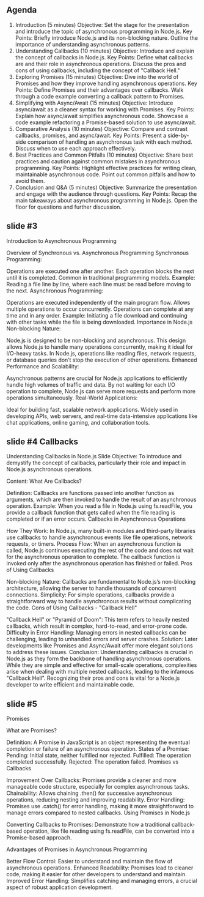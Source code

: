 ## Agenda 

1. Introduction (5 minutes)
Objective: Set the stage for the presentation and introduce the topic of asynchronous programming in Node.js.
Key Points:
Briefly introduce Node.js and its non-blocking nature.
Outline the importance of understanding asynchronous patterns.
2. Understanding Callbacks (10 minutes)
Objective: Introduce and explain the concept of callbacks in Node.js.
Key Points:
Define what callbacks are and their role in asynchronous operations.
Discuss the pros and cons of using callbacks, including the concept of "Callback Hell."
3. Exploring Promises (15 minutes)
Objective: Dive into the world of Promises and how they improve handling asynchronous operations.
Key Points:
Define Promises and their advantages over callbacks.
Walk through a code example converting a callback pattern to Promises.
4. Simplifying with Async/Await (15 minutes)
Objective: Introduce async/await as a cleaner syntax for working with Promises.
Key Points:
Explain how async/await simplifies asynchronous code.
Showcase a code example refactoring a Promise-based solution to use async/await.
5. Comparative Analysis (10 minutes)
Objective: Compare and contrast callbacks, promises, and async/await.
Key Points:
Present a side-by-side comparison of handling an asynchronous task with each method.
Discuss when to use each approach effectively.
6. Best Practices and Common Pitfalls (10 minutes)
Objective: Share best practices and caution against common mistakes in asynchronous programming.
Key Points:
Highlight effective practices for writing clean, maintainable asynchronous code.
Point out common pitfalls and how to avoid them.
7. Conclusion and Q&A (5 minutes)
Objective: Summarize the presentation and engage with the audience through questions.
Key Points:
Recap the main takeaways about asynchronous programming in Node.js.
Open the floor for questions and further discussion. 


 ## slide #3
 Introduction to Asynchronous Programming

Overview of Synchronous vs. Asynchronous Programming
Synchronous Programming:

Operations are executed one after another.
Each operation blocks the next until it is completed.
Common in traditional programming models.
Example: Reading a file line by line, where each line must be read before moving to the next.
Asynchronous Programming:

Operations are executed independently of the main program flow.
Allows multiple operations to occur concurrently.
Operations can complete at any time and in any order.
Example: Initiating a file download and continuing with other tasks while the file is being downloaded.
Importance in Node.js
Non-blocking Nature:

Node.js is designed to be non-blocking and asynchronous.
This design allows Node.js to handle many operations concurrently, making it ideal for I/O-heavy tasks.
In Node.js, operations like reading files, network requests, or database queries don’t stop the execution of other operations.
Enhanced Performance and Scalability:

Asynchronous patterns are crucial for Node.js applications to efficiently handle high volumes of traffic and data.
By not waiting for each I/O operation to complete, Node.js can serve more requests and perform more operations simultaneously.
Real-World Applications:

Ideal for building fast, scalable network applications.
Widely used in developing APIs, web servers, and real-time data-intensive applications like chat applications, online gaming, and collaboration tools. 


## slide #4 Callbacks 

 Understanding Callbacks in Node.js
Slide Objective:
To introduce and demystify the concept of callbacks, particularly their role and impact in Node.js asynchronous operations.

Content:
What Are Callbacks?

Definition: Callbacks are functions passed into another function as arguments, which are then invoked to handle the result of an asynchronous operation.
Example: When you read a file in Node.js using fs.readFile, you provide a callback function that gets called when the file reading is completed or if an error occurs.
Callbacks in Asynchronous Operations

How They Work: In Node.js, many built-in modules and third-party libraries use callbacks to handle asynchronous events like file operations, network requests, or timers.
Process Flow: When an asynchronous function is called, Node.js continues executing the rest of the code and does not wait for the asynchronous operation to complete. The callback function is invoked only after the asynchronous operation has finished or failed.
Pros of Using Callbacks

Non-blocking Nature: Callbacks are fundamental to Node.js’s non-blocking architecture, allowing the server to handle thousands of concurrent connections.
Simplicity: For simple operations, callbacks provide a straightforward way to handle asynchronous results without complicating the code.
Cons of Using Callbacks - "Callback Hell"

"Callback Hell" or "Pyramid of Doom": This term refers to heavily nested callbacks, which result in complex, hard-to-read, and error-prone code.
Difficulty in Error Handling: Managing errors in nested callbacks can be challenging, leading to unhandled errors and server crashes.
Solution: Later developments like Promises and Async/Await offer more elegant solutions to address these issues.
Conclusion:
Understanding callbacks is crucial in Node.js as they form the backbone of handling asynchronous operations. While they are simple and effective for small-scale operations, complexities arise when dealing with multiple nested callbacks, leading to the infamous "Callback Hell". Recognizing their pros and cons is vital for a Node.js developer to write efficient and maintainable code.

## slide #5 
Promises 


What are Promises?

Definition: A Promise in JavaScript is an object representing the eventual completion or failure of an asynchronous operation.
States of a Promise:
Pending: Initial state, neither fulfilled nor rejected.
Fulfilled: The operation completed successfully.
Rejected: The operation failed.
Promises vs Callbacks

Improvement Over Callbacks: Promises provide a cleaner and more manageable code structure, especially for complex asynchronous tasks.
Chainability: Allows chaining .then() for successive asynchronous operations, reducing nesting and improving readability.
Error Handling: Promises use .catch() for error handling, making it more straightforward to manage errors compared to nested callbacks.
Using Promises in Node.js

Converting Callbacks to Promises: Demonstrate how a traditional callback-based operation, like file reading using fs.readFile, can be converted into a Promise-based approach. 

Advantages of Promises in Asynchronous Programming

Better Flow Control: Easier to understand and maintain the flow of asynchronous operations.
Enhanced Readability: Promises lead to cleaner code, making it easier for other developers to understand and maintain.
Improved Error Handling: Simplifies catching and managing errors, a crucial aspect of robust application development. 

